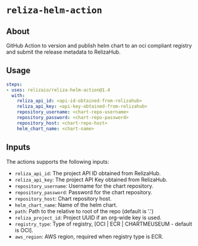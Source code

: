 # `reliza-helm-action`

## About

GitHub Action to version and publish helm chart to an oci compliant registry and submit the release metadata to RelizaHub.

## Usage

```yaml
steps:
- uses: relizaio/reliza-helm-action@1.4
  with:
    reliza_api_id: <api-id-obtained-from-relizahub>
    reliza_api_key: <api-key-obtained-from-relizahub>
    repository_username: <chart-repo-username>
    repository_password: <chart-repo-password>
    repository_host: <chart-repo-host>
    helm_chart_name: <chart-name>
```

## Inputs
The actions supports the following inputs:

- `reliza_api_id`: The project API ID obtained from RelizaHub.
- `reliza_api_key`: The project API Key obtained from RelizaHub.
- `repository_username`: Username for the chart repository.
- `repository_password`: Password for the chart repository.
- `repository_host`: Chart repository host.
- `helm_chart_name`: Name of the helm chart.
- `path`: Path to the relative to root of the repo (default is '.')
- `reliza_project_id`: Project UUID if an org-wide key is used.
- `registry_type`: Type of registry, [OCI | ECR | CHARTMEUSEUM - default is OCI].
- `aws_region`: AWS region, required when registry type is ECR.
